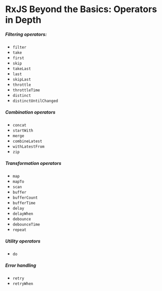 # RxJS Beyond the Basics: Operators in Depth

##### Filtering operators:
- ``filter``
- ``take``
- ``first``
- ``skip``
- ``takeLast``
- ``last``
- ``skipLast``
- ``throttle``
- ``throttleTime``
- ``distinct``
- ``distinctUntilChanged``

##### Combination operators
- ``concat``
- ``startWith``
- ``merge``
- ``combineLatest``
- ``withLatestFrom``
- ``zip``

##### Transformation operators
- ``map``
- ``mapTo``
- ``scan``
- ``buffer``
- ``bufferCount``
- ``bufferTime``
- ``delay``
- ``delayWhen``
- ``debounce``
- ``debounceTime``
- ``repeat``

##### Utility operators
- ``do``

##### Error handling
- ``retry``
- ``retryWhen``
